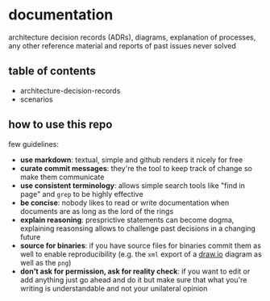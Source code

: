# documentation

architecture decision records (ADRs), diagrams, explanation of processes, any other reference material and reports of past issues never solved

## table of contents

- architecture-decision-records
- scenarios

## how to use this repo

few guidelines:

- **use markdown**: textual, simple and github renders it nicely for free
- **curate commit messages**: they're the tool to keep track of change so make them communicate
- **use consistent terminology**: allows simple search tools like "find in page" and `grep` to be highly effective
- **be concise**: nobody likes to read or write documentation when documents are as long as the lord of the rings
- **explain reasoning**: presprictive statements can become dogma, explaining reasonsing allows to challenge past decisions in a changing future
- **source for binaries**: if you have source files for binaries commit them as well to enable reproducibility (e.g. the `xml` export of a [draw.io](https://draw.io/) diagram as well as the `png`)
- **don't ask for permission, ask for reality check**: if you want to edit or add anything just go ahead and do it but make sure that what you're writing is understandable and not your unilateral opinion

